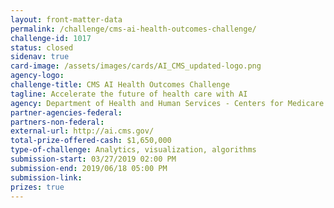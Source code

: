 ```yaml
---
layout: front-matter-data
permalink: /challenge/cms-ai-health-outcomes-challenge/
challenge-id: 1017
status: closed
sidenav: true
card-image: /assets/images/cards/AI_CMS_updated-logo.png
agency-logo: 
challenge-title: CMS AI Health Outcomes Challenge
tagline: Accelerate the future of health care with AI
agency: Department of Health and Human Services - Centers for Medicare and Medicaid Services
partner-agencies-federal: 
partners-non-federal: 
external-url: http://ai.cms.gov/
total-prize-offered-cash: $1,650,000
type-of-challenge: Analytics, visualization, algorithms
submission-start: 03/27/2019 02:00 PM
submission-end: 2019/06/18 05:00 PM
submission-link:  
prizes: true
---
```


